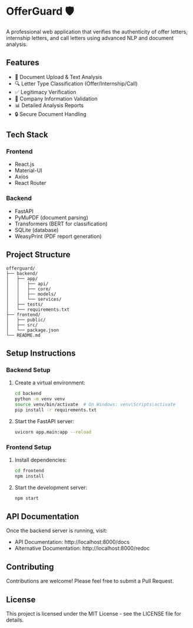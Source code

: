 # OfferGuard 🛡️

A professional web application that verifies the authenticity of offer letters, internship letters, and call letters using advanced NLP and document analysis.

## Features

- 📄 Document Upload & Text Analysis
- 🔍 Letter Type Classification (Offer/Internship/Call)
- ✅ Legitimacy Verification
- 🏢 Company Information Validation
- 📊 Detailed Analysis Reports
- 🔒 Secure Document Handling

## Tech Stack

### Frontend
- React.js
- Material-UI
- Axios
- React Router

### Backend
- FastAPI
- PyMuPDF (document parsing)
- Transformers (BERT for classification)
- SQLite (database)
- WeasyPrint (PDF report generation)

## Project Structure

```
offerguard/
├── backend/
│   ├── app/
│   │   ├── api/
│   │   ├── core/
│   │   ├── models/
│   │   └── services/
│   ├── tests/
│   └── requirements.txt
├── frontend/
│   ├── public/
│   ├── src/
│   └── package.json
└── README.md
```

## Setup Instructions

### Backend Setup
1. Create a virtual environment:
   ```bash
   cd backend
   python -m venv venv
   source venv/bin/activate  # On Windows: venv\Scripts\activate
   pip install -r requirements.txt
   ```

2. Start the FastAPI server:
   ```bash
   uvicorn app.main:app --reload
   ```

### Frontend Setup
1. Install dependencies:
   ```bash
   cd frontend
   npm install
   ```

2. Start the development server:
   ```bash
   npm start
   ```

## API Documentation

Once the backend server is running, visit:
- API Documentation: http://localhost:8000/docs
- Alternative Documentation: http://localhost:8000/redoc

## Contributing

Contributions are welcome! Please feel free to submit a Pull Request.

## License

This project is licensed under the MIT License - see the LICENSE file for details. 